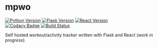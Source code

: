 # mpwo

[![Python Version](https://img.shields.io/badge/python-3.6-brightgreen.svg)](https://python.org)
[![Flask Version](https://img.shields.io/badge/flask-1.0-brightgreen.svg)](http://flask.pocoo.org/) 
[![React Version](https://img.shields.io/badge/react-16.3-brightgreen.svg)](https://reactjs.org/)  
[![Codacy Badge](https://api.codacy.com/project/badge/Grade/45d64b31e37e4890a239b8298e66a011)](https://www.codacy.com/app/SamR1/mpwo?utm_source=github.com&utm_medium=referral&utm_content=SamR1/mpwo&utm_campaign=badger)
[![Build Status](https://travis-ci.org/SamR1/mpwo.svg?branch=master)](https://travis-ci.org/SamR1/mpwo)

Self hosted workout/activity tracker written with Flask and React (_work in progress_).  
